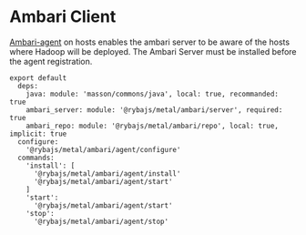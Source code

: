 
# Ambari Client

[Ambari-agent][Ambari-agent-install] on hosts enables the ambari server to be
aware of the  hosts where Hadoop will be deployed. The Ambari Server must be 
installed before the agent registration.

    export default
      deps:
        java: module: 'masson/commons/java', local: true, recommanded: true
        ambari_server: module: '@rybajs/metal/ambari/server', required: true
        ambari_repo: module: '@rybajs/metal/ambari/repo', local: true, implicit: true
      configure:
        '@rybajs/metal/ambari/agent/configure'
      commands:
        'install': [
          '@rybajs/metal/ambari/agent/install'
          '@rybajs/metal/ambari/agent/start'
        ]
        'start':
          '@rybajs/metal/ambari/agent/start'
        'stop':
          '@rybajs/metal/ambari/agent/stop'

[Ambari-agent-install]: https://cwiki.apache.org/confluence/display/AMBARI/Installing+ambari-agent+on+target+hosts
